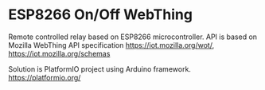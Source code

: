 # ESP8266 On/Off WebThing

Remote controlled relay based on ESP8266 microcontroller. API is based on Mozilla WebThing API specification https://iot.mozilla.org/wot/, https://iot.mozilla.org/schemas

Solution is PlatformIO project using Arduino framework. https://platformio.org/
